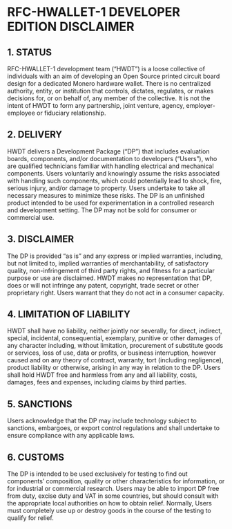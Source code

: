 # RFC-HWALLET-1 DEVELOPER EDITION DISCLAIMER

## 1. STATUS

RFC-HWALLET-1 development team (“HWDT”) is a loose collective of individuals with an aim of developing an Open Source printed circuit board design for a dedicated Monero hardware wallet. There is no centralized authority, entity, or institution that controls, dictates, regulates, or makes decisions for, or on behalf of, any member of the collective. It is not the intent of HWDT to form any partnership, joint venture, agency, employer-employee or fiduciary relationship.

## 2. DELIVERY

HWDT delivers a Development Package (“DP”) that includes evaluation boards, components, and/or documentation to developers (“Users”), who are qualified technicians familiar with handling electrical and mechanical components. Users voluntarily and knowingly assume the risks associated with handling such components, which could potentially lead to shock, fire, serious injury, and/or damage to property. Users undertake to take all necessary measures to minimize these risks. The DP is an unfinished product intended to be used for experimentation in a controlled research and development setting. The DP may not be sold for consumer or commercial use.

## 3. DISCLAIMER

The DP is provided “as is” and any express or implied warranties, including, but not limited to, implied warranties of merchantability, of satisfactory quality, non-infringement of third party rights, and fitness for a particular purpose or use are disclaimed. HWDT makes no representation that DP, does or will not infringe any patent, copyright, trade secret or other proprietary right. Users warrant that they do not act in a consumer capacity.

## 4. LIMITATION OF LIABILITY

HWDT shall have no liability, neither jointly nor severally, for direct, indirect, special, incidental, consequential, exemplary, punitive or other damages of any character including, without limitation, procurement of substitute goods or services, loss of use, data or profits, or business interruption, however caused and on any theory of contract, warranty, tort (including negligence), product liability or otherwise, arising in any way in relation to the DP. Users shall hold HWDT free and harmless from any and all liability, costs, damages, fees and expenses, including claims by third parties.

## 5. SANCTIONS

Users acknowledge that the DP may include technology subject to sanctions, embargoes, or export control regulations and shall undertake to ensure compliance with any applicable laws.

## 6. CUSTOMS

The DP is intended to be used exclusively for testing to find out components’ composition, quality or other characteristics for information, or for industrial or commercial research. Users may be able to import DP free from duty, excise duty and VAT in some countries, but should consult with the appropriate local authorities on how to obtain relief. Normally, Users must completely use up or destroy goods in the course of the testing to qualify for relief.
